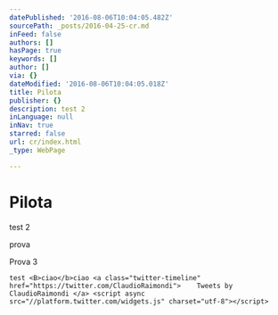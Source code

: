 ```yaml
---
datePublished: '2016-08-06T10:04:05.482Z'
sourcePath: _posts/2016-04-25-cr.md
inFeed: false
authors: []
hasPage: true
keywords: []
author: []
via: {}
dateModified: '2016-08-06T10:04:05.018Z'
title: Pilota
publisher: {}
description: test 2
inLanguage: null
inNav: true
starred: false
url: cr/index.html
_type: WebPage

---
```

# Pilota

test 2

prova

Prova 3

    test <B>ciao</b>ciao <a class="twitter-timeline" href="https://twitter.com/ClaudioRaimondi"> 	Tweets by ClaudioRaimondi </a> <script async src="//platform.twitter.com/widgets.js" charset="utf-8"></script>